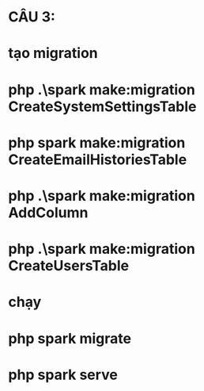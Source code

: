 # CÂU 3:
# tạo migration
# php .\spark make:migration CreateSystemSettingsTable
# php spark make:migration CreateEmailHistoriesTable  
# php .\spark make:migration AddColumn
# php .\spark make:migration CreateUsersTable

# chạy
# php spark migrate
# php spark serve  
